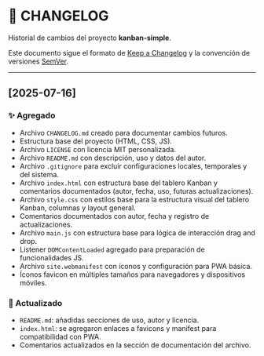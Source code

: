 # 📑 CHANGELOG

Historial de cambios del proyecto **kanban-simple**.

Este documento sigue el formato de [Keep a Changelog](https://keepachangelog.com/es/1.0.0/) y la convención de versiones [SemVer](https://semver.org/lang/es/).

---

## [2025-07-16]

### ✨ Agregado

- Archivo `CHANGELOG.md` creado para documentar cambios futuros.
- Estructura base del proyecto (HTML, CSS, JS).
- Archivo `LICENSE` con licencia MIT personalizada.
- Archivo `README.md` con descripción, uso y datos del autor.
- Archivo `.gitignore` para excluir configuraciones locales, temporales y del sistema.
- Archivo `index.html` con estructura base del tablero Kanban y comentarios documentados (autor, fecha, uso, futuras actualizaciones).
- Archivo `style.css` con estilos base para la estructura visual del tablero Kanban, columnas y layout general.
- Comentarios documentados con autor, fecha y registro de actualizaciones.
- Archivo `main.js` con estructura base para lógica de interacción drag and drop.
- Listener `DOMContentLoaded` agregado para preparación de funcionalidades JS.
- Archivo `site.webmanifest` con íconos y configuración para PWA básica.
- Íconos favicon en múltiples tamaños para navegadores y dispositivos móviles.

### 📝 Actualizado

- `README.md`: añadidas secciones de uso, autor y licencia.
- `index.html`: se agregaron enlaces a favicons y manifest para compatibilidad con PWA.
- Comentarios actualizados en la sección de documentación del archivo.
